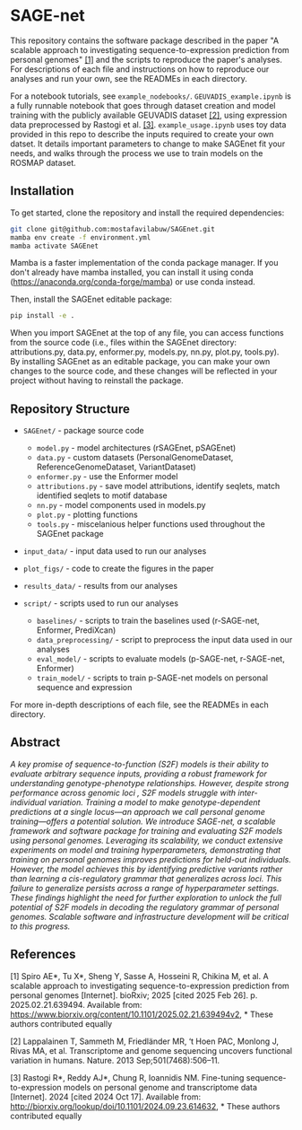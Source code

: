 # SAGE-net

This repository contains the software package described in the paper  "A scalable approach to investigating sequence-to-expression prediction from personal genomes" [[1]](#1) and the scripts to reproduce the paper's analyses.  
For descriptions of each file and instructions on how to reproduce our analyses and run your own, see the READMEs in each directory.    

For a notebook tutorials, see `example_nodebooks/`. `GEUVADIS_example.ipynb` is a fully runnable notebook that goes through dataset creation and model training with the publicly available GEUVADIS dataset [[2]](#2), using expression data preprocessed by Rastogi et al. [[3]](#3). `example_usage.ipynb` uses toy data provided in this repo to describe the inputs required to create your own datset. It details important parameters to change to make SAGEnet fit your needs, and walks through the process we use to train models on the ROSMAP dataset.  

## Installation 
To get started, clone the repository and install the required dependencies:
```bash
git clone git@github.com:mostafavilabuw/SAGEnet.git
mamba env create -f environment.yml
mamba activate SAGEnet
```

Mamba is a faster implementation of the conda package manager. If you don't already have mamba installed, you can install it using conda (https://anaconda.org/conda-forge/mamba) or use conda instead. 

Then, install the SAGEnet editable package: 
```bash
pip install -e .
```

When you import SAGEnet at the top of any file, you can access functions from the source code (i.e., files within the SAGEnet directory: attributions.py, data.py, enformer.py, models.py, nn.py, plot.py, tools.py).      
By installing SAGEnet as an editable package, you can make your own changes to the source code, and these changes will be reflected in your project without having to reinstall the package.   

## Repository Structure 
- `SAGEnet/` - package source code 
  - `model.py` - model architectures (rSAGEnet, pSAGEnet)  
  - `data.py` - custom datasets (PersonalGenomeDataset, ReferenceGenomeDataset, VariantDataset)
  - `enformer.py` - use the Enformer model 
  - `attributions.py` - save model attributions, identify seqlets, match identified seqlets to motif database 
  - `nn.py` - model components used in models.py
  - `plot.py` - plotting functions
  - `tools.py` - miscelanious helper functions used throughout the SAGEnet package

- `input_data/` - input data used to run our analyses
- `plot_figs/` - code to create the figures in the paper
- `results_data/` - results from our analyses 
- `script/` - scripts used to run our analyses 
  - `baselines/` - scripts to train the baselines used (r-SAGE-net, Enformer, PrediXcan) 
  - `data_preprocessing/` - script to preprocess the input data used in our analyses 
  - `eval_model/` - scripts to evaluate models (p-SAGE-net, r-SAGE-net, Enformer)
  - `train_model/` - scripts to train p-SAGE-net models on personal sequence and expression 

For more in-depth descriptions of each file, see the READMEs in each directory. 

## Abstract

_A key promise of sequence-to-function (S2F) models is their ability to evaluate arbitrary sequence inputs, providing a robust framework for understanding genotype-phenotype relationships. However, despite strong performance across genomic loci , S2F models struggle with inter-individual variation. Training a model to make genotype-dependent predictions at a single locus—an approach we call personal genome training—offers a potential solution. We introduce SAGE-net, a scalable framework and software package for training and evaluating S2F models using personal genomes. Leveraging its scalability, we conduct extensive experiments on model and training hyperparameters, demonstrating that training on personal genomes improves predictions for held-out individuals. However, the model achieves this by identifying predictive variants rather than learning a cis-regulatory grammar that generalizes across loci. This failure to generalize persists across a range of hyperparameter settings. These findings highlight the need for further exploration to unlock the full potential of S2F models in decoding the regulatory grammar of personal genomes. Scalable software and infrastructure development will be critical to this progress._

## References

<a id="1">[1]</a> 
Spiro AE\*, Tu X\*, Sheng Y, Sasse A, Hosseini R, Chikina M, et al. A scalable approach to investigating sequence-to-expression prediction from personal genomes [Internet]. bioRxiv; 2025 [cited 2025 Feb 26]. p. 2025.02.21.639494. Available from: https://www.biorxiv.org/content/10.1101/2025.02.21.639494v2, \* These authors contributed equally

<a id="2">[2]</a>
Lappalainen T, Sammeth M, Friedländer MR, ‘t Hoen PAC, Monlong J, Rivas MA, et al. Transcriptome and genome sequencing uncovers functional variation in humans. Nature. 2013 Sep;501(7468):506–11. 

<a id="2">[3]</a>
Rastogi R\*, Reddy AJ\*, Chung R, Ioannidis NM. Fine-tuning sequence-to-expression models on personal genome and transcriptome data [Internet]. 2024 [cited 2024 Oct 17]. Available from: http://biorxiv.org/lookup/doi/10.1101/2024.09.23.614632, \* These authors contributed equally



